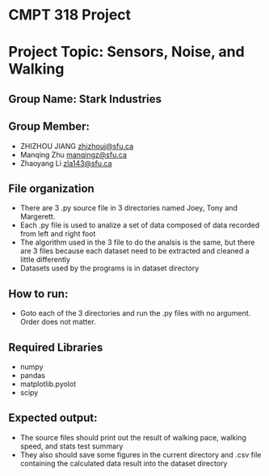 # CMPT 318 Project
# Project Topic: Sensors, Noise, and Walking
## Group Name: Stark Industries

## Group Member:
* ZHIZHOU JIANG zhizhouj@sfu.ca
* Manqing Zhu manqingz@sfu.ca
* Zhaoyang Li zla143@sfu.ca

## File organization
* There are 3 .py source file in 3 directories named Joey, Tony and Margerett.
* Each .py file is used to analize a set of data composed of data recorded from left and right foot
* The algorithm used in the 3 file to do the analsis is the same, but there are 3 files because each dataset need to be extracted and cleaned a little differently
* Datasets used by the programs is in dataset directory

## How to run:
* Goto each of the 3 directories and run the .py files with no argument. Order does not matter.

## Required Libraries
* numpy
* pandas
* matplotlib.pyolot
* scipy

## Expected output:
* The source files should print out the result of walking pace, walking speed, and stats test summary
* They also should save some figures in the current directory and .csv file containing the calculated data result into the dataset directory
